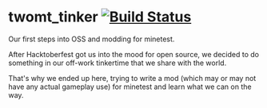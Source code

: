 # twomt_tinker [![Build Status](https://travis-ci.org/2mt-software-solutions/minetest-tinker.svg?branch=master)](https://travis-ci.org/2mt-software-solutions/minetest-tinker)
Our first steps into OSS and modding for minetest.

After Hacktoberfest got us into the mood for open source, we decided to do something in our off-work tinkertime that we share with the world.

That's why we ended up here, trying to write a mod (which may or may not have any actual gameplay use) for minetest and learn what we can on the way.
